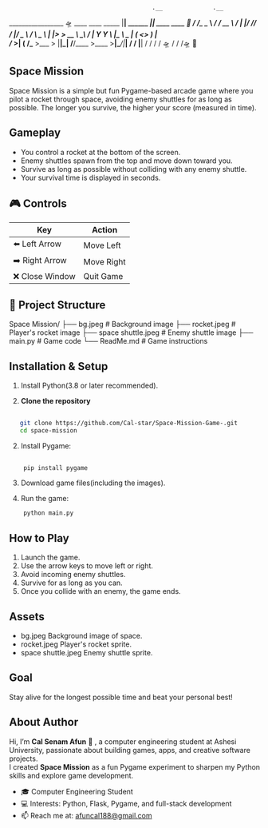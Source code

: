                                             .__              .__               
  _________________   🛸 ____  ____     _____ |__| ______ _____|__| ____   ____ 🚀 
 /  ___/\____ \__  \ _/ ___\/ __ \   /     \|  |/  ___//  ___/  |/  _ \ /    \ 
 \___ \ |  |_> > __ \\  \__\  ___/  |  Y Y  \  |\___ \ \___ \|  (  <_> )   |  \
/____  >|   __(____  /\___  >___  > |__|_|  /__/____  >____  >__|\____/|___|  /
     \/ |__|       \/     \/    \/        \/      🛸  \/     \/               \/🛸 🚀 

## Space Mission
Space Mission is a simple but fun Pygame-based arcade game where you pilot a rocket through space, avoiding enemy shuttles for as long as possible. The longer you survive, the higher your score (measured in time).

## Gameplay
* You control a rocket at the bottom of the screen.
* Enemy shuttles spawn from the top and move down toward you.
* Survive as long as possible without colliding with any enemy shuttle.
* Your survival time is displayed in seconds.

## 🎮 Controls

| Key            | Action      |
|----------------|-------------|
| ⬅️ Left Arrow   | Move Left  |
| ➡️ Right Arrow  | Move Right |
| ❌ Close Window | Quit Game  |


## 📂 Project Structure

Space Mission/
├── bg.jpeg  # Background image
├── rocket.jpeg  # Player's rocket image
├── space shuttle.jpeg  # Enemy shuttle image
├── main.py  # Game code
└── ReadMe.md  # Game instructions

## Installation & Setup
1. Install Python(3.8 or later recommended).

2. **Clone the repository**
```sh
   
   git clone https://github.com/Cal-star/Space-Mission-Game-.git
   cd space-mission

```
   
2. Install Pygame:
```sh
    
    pip install pygame

```
3. Download game files(including the images).

4. Run the game:
```sh
    python main.py
```

## How to Play
1. Launch the game.
2. Use the arrow keys to move left or right.
3. Avoid incoming enemy shuttles.
4. Survive for as long as you can.
5. Once you collide with an enemy, the game ends.

## Assets
* bg.jpeg Background image of space.
* rocket.jpeg Player's rocket sprite.
* space shuttle.jpeg Enemy shuttle sprite.

## Goal
Stay alive for the longest possible time and beat your personal best!


## About Author

Hi, I’m **Cal Senam Afun** 👋 , a computer engineering student at Ashesi University, passionate about building games, apps, and creative software projects.  
I created **Space Mission** as a fun Pygame experiment to sharpen my Python skills and explore game development.  

- 🎓 Computer Engineering Student  
- 💻 Interests: Python, Flask, Pygame, and full-stack development  
- 📫 Reach me at: afuncal188@gmail.com
